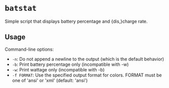 # `batstat` 

Simple script that displays battery percentage and {dis,}charge rate.

## Usage

Command-line options:

- `-n`: Do not append a newline to the output (which is the default
  behavior)
- `-b`: Print battery percentage only (incompatible with -w)
- `-w`: Print wattage only (incompatible with -b)
- `-f FORMAT`: Use the specified output format for colors. FORMAT must
  be one of 'ansi' or 'xml' (default: 'ansi')

